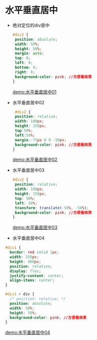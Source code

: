 水平垂直居中
==

- 绝对定位的div居中

   ```css
   #div2 {
    position: absolute;
    width: 50%;
    height: 50%;
    margin: auto;
    top: 0;
    left: 0;
    bottom: 0;
    right: 0;
    background-color: pink; //方便看效果
  }
  ```
  [demo:水平垂直居中01](https://jsfiddle.net/GenweiWu/87fhrm8p/)   

 
 - 水平垂直居中02
 
    ```css
     #div2 {
     position: relative;
     width: 100px;
     height: 150px;
     top:50%;
     left:50%;
     margin:-75px 0 0 -50px;
     background-color: pink; //方便看效果
   }
   ```
   [demo:水平垂直居中02](https://jsfiddle.net/GenweiWu/dLecqyku/)
  
 - 水平垂直居中03
 
    ```css
    #div2 {
     position: relative;
     width: 100px;
     height: 150px;
     top: 50%;
     left: 50%;
     transform: translate(-50%, -50%);
     background-color: pink; //方便看效果
   }
   ```
    [demo:水平垂直居中03](https://jsfiddle.net/GenweiWu/avece6wy/)
   
  - 水平垂直居中04

```css
#div1 {
  border: red solid 1px;
  width: 250px;
  height: 400px;
  position: relative;
  display: flex;
  justify-content: center;
  align-items: center;
}

#div1 > div {
  /* position: relative; */
  position: absolute;
  width: 50%;
  height: 50%;
  background-color: pink; //方便看效果
}

```

  
 [demo:水平垂直居中04](https://jsfiddle.net/GenweiWu/7o9cqpgk/)
  
